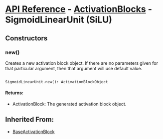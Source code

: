 # [API Reference](../../API.md) - [ActivationBlocks](../ActivationBlocks.md) - SigmoidLinearUnit (SiLU)

## Constructors

### new()

Creates a new activation block object. If there are no parameters given for that particular argument, then that argument will use default value.

```

SigmoidLinearUnit.new(): ActivationBlockObject

```

#### Returns:

* ActivationBlock: The generated activation block object.

## Inherited From:

* [BaseActivationBlock](BaseActivationBlock.md)
